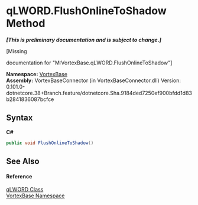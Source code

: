 # qLWORD.FlushOnlineToShadow Method 
 _**\[This is preliminary documentation and is subject to change.\]**_

\[Missing <summary> documentation for "M:VortexBase.qLWORD.FlushOnlineToShadow"\]

**Namespace:**&nbsp;<a href="N_VortexBase.md">VortexBase</a><br />**Assembly:**&nbsp;VortexBaseConnector (in VortexBaseConnector.dll) Version: 0.101.0-dotnetcore.38+Branch.feature/dotnetcore.Sha.9184ded7250ef900bfdd1d83b2841836087bcfce

## Syntax

**C#**<br />
``` C#
public void FlushOnlineToShadow()
```


## See Also


#### Reference
<a href="T_VortexBase_qLWORD.md">qLWORD Class</a><br /><a href="N_VortexBase.md">VortexBase Namespace</a><br />